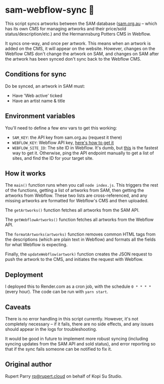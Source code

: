 # sam-webflow-sync 🔁

This script syncs artworks between the SAM database
([sam.org.au](https://sam.org.au) – which has its own CMS for managing artworks
and their price/sold status/description/etc.) and the Hermannsburg Potters CMS
in Webflow.

It syncs one-way, and once per artwork. This means when an artwork is added on
the CMS, it will appear on the website. However, changes on the Webflow CMS don't
change the artwork on SAM, and changes on SAM after the artwork has been synced
don't sync back to the Webflow CMS.

## Conditions for sync

Do be synced, an artwork in SAM must:

- Have 'Web active' ticked
- Have an artist name & title

## Environment variables

You'll need to define a few env vars to get this working:

- `SAM_KEY`: the API key from sam.org.au (request it there)
- `WEBFLOW_KEY`: Webflow API key, [here's how to get
  it](https://elfsight.com/blog/2021/05/webflow-cms-api-integrations-and-documentation/)
- `WEBFLOW_SITE_ID`: The site ID in Webflow. It's dumb, but
  [this](https://www.briantsdawson.com/blog/webflow-api-how-to-get-site-collection-and-item-ids-for-zapier-and-parabola-use)
  is the fastest way to get it. Otherwise, ping the API endpoint manually to get a list
  of sites, and find the ID for your target site.

## How it works

The `main()` function runs when you call `node index.js`. This triggers the rest
of the functions, getting a list of artworks from SAM, then getting the artworks
from Webflow. These two lists are cross-referenced, and any missing artworks are
formatted for Webflow's CMS and then uploaded.

The `getArtworks()` function fetches all artworks from the SAM API.

The `getWebflowArtworks()` function fetches all artworks from the Webflow API.

The `formatArtworks(artworks)` function removes common HTML tags from the
descriptions (which are plain text in Webflow) and formats all the fields for
what Webflow is expecting.

Finally, the `updateWebflow(artwork)` function creates the JSON request to push
the artwork to the CMS, and initiates the request with Webflow.

## Deployment

I deployed this to Render.com as a cron job, with the schedule `0 * * * *`
(every hour). The code can be run with `yarn start`.

## Caveats

There is no error handling in this script currently. However, it's not
completely necessary – if it fails, there are no side effects, and any issues
should appear in the logs for troubleshooting.

It would be good in future to implement more robust syncing (including syncing
updates from the SAM API and sold status), and error reporting so that if the
sync fails someone can be notified to fix it.

## Original author

Rupert Parry <rp@rupert.cloud> on behalf of Kopi Su Studio.